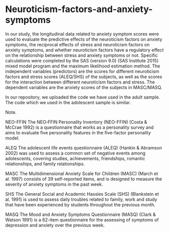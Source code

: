 # Neuroticism-factors-and-anxiety-symptoms
In our study, the longitudinal data related to anxiety symptom scores were used to evaluate the predictive effects of the neuroticism factors on anxiety symptoms, the reciprocal effects of stress and neuroticism factors on anxiety symptoms, and whether neuroticism factors have a regulatory effect on the relationship between stress and anxiety symptoms or not. Specific calculations were completed by the SAS (version 9.0) (SAS Institute 2015) mixed model program and the maximum likelihood estimation method. The independent variables (predictors) are the scores for different neuroticism factors and stress scores (ALEQ/SHS) of the subjects, as well as the scores for the interaction between different neuroticism factors and stress. The dependent variables are the anxiety scores of the subjects in MASC/MASQ.

In our repository, we uploaded the code we have used in the adult sample. The code which we used in the adolescent sample is similar.

Note.

NEO-FFIN
The NEO‐FFIN Personality Inventory (NEO-FFIN) (Costa & McCrae 1992) is a questionnaire that works as a personality survey and aims to evaluate five personality features in the five-factor personality model.

ALEQ
The adolescent life events questionnaire (ALEQ) (Hankin & Abramson 2002) was used to assess a common set of negative events among adolescents, covering studies, achievements, friendships, romantic relationships, and family relationships. 

MASC
The Multidimensional Anxiety Scale for Children (MASC) (March et al. 1997) consists of 39 self-reported items, and is designed to measure the severity of anxiety symptoms in the past week. 

SHS
The General Social and Academic Hassles Scale (SHS) (Blankstein et al. 1991) is used to assess daily troubles related to family, work and study that have been experienced by students throughout the previous month. 

MASQ
The Mood and Anxiety Symptoms Questionnaire (MASQ) (Clark & Watson 1991) is a 62-item questionnaire for the assessing of symptoms of depression and anxiety over the previous week. 

